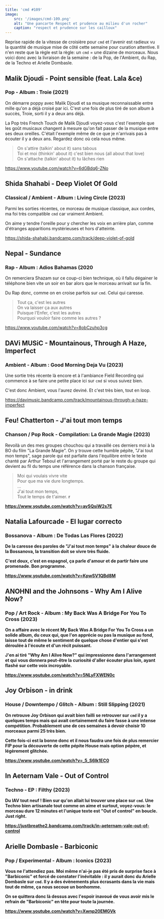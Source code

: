 ```yaml
---
title: 'cmd #109'
image:
    src: '/images/cmd-109.png'
    alt: "Une pancarte Respect et prudence au milieu d'un rocher"
    caption: "respect et prudence sur les cailloux"
---
```


Reprise rapide de la vitesse de croisière pour `cmd` et l'avenir est radieux vu la quantité de musique mise de côté cette semaine pour curation attentive.
Il n'en reste que la règle est la règle: un `cmd` = une dizaine de morceaux. Nous voici donc avec la livraison de la semaine : de la Pop, de l'Ambient, du Rap, de la Techno et Arielle Dombasle.

## Malik Djoudi - Point sensible (feat. Lala &ce)
### Pop - Album : Troie (2021)

On démarre poppy avec Malik Djoudi et sa musique reconnaissable entre mille qu'on a déjà croisé par ici. C'est une fois de plus tiré de son album à succès, Troie, sorti il y a deux ans déjà.

La Pop très French Touch de Malik Djoudi voyez-vous c'est l'exemple que les goût musicaux changent à mesure qu'on fait passer de la musique entre ses deux oreilles. C'était l'exemple même de ce que je n'arrivais pas à écouter il y a deux ans. Regardez donc où cela nous même.

> On s'attire (talkin' about it) sans tabous <br/>
> Toi et moi (thinkin' about it) c'est bien nous (all about that love) <br/>
> On s'attache (talkin' about it) tu lâches rien <br/>

https://www.youtube.com/watch?v=6dGBdq6-ZNo


## Shida Shahabi - Deep Violet Of Gold
### Classical / Ambient - Album : Living Circle (2023)

Parmi les sorties récentes, ce morceau de musique classique, aux cordes, ma foi très compatible `cmd` car vraiment Ambient.

On aime y tendre l'oreille pour y chercher les voix en arrière plan, comme d'étranges apparitions mystérieuses et hors d'atteinte.

https://shida-shahabi.bandcamp.com/track/deep-violet-of-gold

## Nepal - Sundance
### Rap - Album : Adios Bahamas (2020

On remerciera Shazam sur ce coup-ci bien technique, où il fallu dégainer le téléphone bien vite un soir en bar alors que le morceau arrivait sur la fin.

Du Rap donc, comme on en croise parfois sur `cmd`. Celui qui caresse.

> Tout ça, c'est les autres <br/>
> On va laisser ça aux autres <br/>
> Puisque l'Enfer, c'est les autres <br/>
> Pourquoi vouloir faire comme les autres ? <br/>

https://www.youtube.com/watch?v=8obCzuhp3cg

## DAVi MUSiC - Mountainous, Through A Haze, Imperfect
### Ambient - Album : Good Morning Deja Vu (2023)

Une sortie très récente là encore et à l'ambiance Field Recording qui commence à se faire une petite place ici sur `cmd` si vous suivez bien.

C'est donc Ambient, vous l'aurez deviné. Et c'est très bien, tout en loop.

https://davimusic.bandcamp.com/track/mountainous-through-a-haze-imperfect

## Feu! Chatterton - J'ai tout mon temps
### Chanson / Pop Rock - Compilation: La Grande Magie (2023)

Revoilà un des mes groupes chouchou qui a travaillé ces derniers moi à la BO du film "La Grande Magie". On y trouve cette humble pépite, "J'ai tout mon temps", sage parole qui est parfaite dans l'équilibre entre le texte chanté par Arthur Teboul et l'arrangement porté par le reste du groupe qui devient au fil du temps une référence dans la chanson française.

> Moi qui voulais vivre vite <br/>
> Pour que ma vie dure longtemps. <br/>
> ... <br/>
> J'ai tout mon temps, <br/>
> Tout le temps de t'aimer. <b/>r

https://www.youtube.com/watch?v=avSQsiW2s7E

## Natalia Lafourcade - El lugar correcto
### Bossanova - Album : De Todas Las Flores (2022)

De la caresse des paroles de "J'ai tout mon temps" à la chaleur douce de la Bossanova, la transition doit se vivre très fluide.

C'est doux, c'est en espagnol, ça parle d'amour et de partir faire une promenade. Bon programme.

https://www.youtube.com/watch?v=KpwSV1QBd8M

## ANOHNI and the Johnsons - Why Am I Alive Now?
### Pop / Art Rock - Album : My Back Was A Bridge For You To Cross (2023)

On a affaire avec le récent My Back Was A Bridge For You To Cross a un solide album, du ceux qui, que l'on apprécie ou pas la musique au fond, laisse tout de même le sentiment de quelque chose d'entier qui s'est déroulée à l'écoute et d'un récit puissant.

J'en ai tiré "Why Am I Alive Now?" qui impressionne dans l'arrangement et qui vous donnera peut-être la curiosité d'aller écouter plus loin, ayant flashé sur cette voix incroyable.

https://www.youtube.com/watch?v=5NLyFXWEN0c

## Joy Orbison - in drink
### House / Downtempo / Glitch - Album : Still Slipping (2021)

On retrouve Joy Orbison qui avait bien failli se retrouver sur `cmd` il y a quelques temps mais qui avait certainement du faire fasse à une intense compétition. Probablement une de ces semaines à devoir choisir 10 morceaux parmi 25 très bien.

Cette fois-ci est la bonne donc et il nous faudra une fois de plus remercier FIP pour la découverte de cette pépite House mais option pépère, et légèrement glitchée.

https://www.youtube.com/watch?v=_5_S6lk1EC0

## In Aeternam Vale - Out of Control
### Techno - EP : Filthy (2023)

Du IAV tout neuf ! Bien sur qu'on allait lui trouver une place sur `cmd`. Une Techno bien artisanale tout comme on aime et surtout, voyez-vous: le morceau dure 12 minutes et l'unique texte est "Out of control" en boucle. Just right.

https://justbreathe2.bandcamp.com/track/in-aeternam-vale-out-of-control

## Arielle Dombasle - Barbiconic
### Pop / Experimental - Album : Iconics (2023)

Vous ne l'attendiez pas. Moi même n'ai-je pas été pris de surprise face à "Barbiconic" et forcé de constater l'inévitable : il y aurait donc du Arielle Dombasle sur `cmd`. Il y a des évènements plus écrasants dans la vie mais tout de même, ça nous secoue un bonhomme.

On se quittera donc là dessus avec l'espoir inavoué de vous avoir mis le refrain de "Barbiconic" en tête pour toute la journée.

https://www.youtube.com/watch?v=Xwnp20EMGVk

